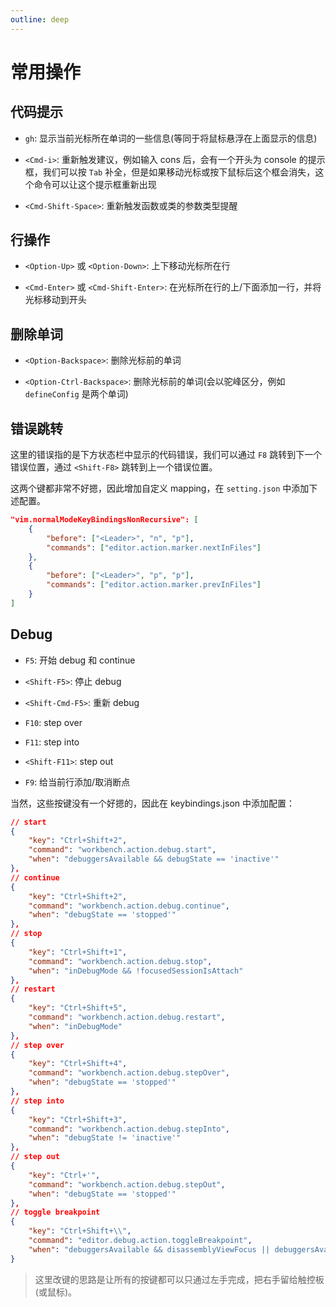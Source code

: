 ```yaml
---
outline: deep
---
```


# 常用操作

## 代码提示

- `gh`: 显示当前光标所在单词的一些信息(等同于将鼠标悬浮在上面显示的信息)

- `<Cmd-i>`: 重新触发建议，例如输入 cons 后，会有一个开头为 console 的提示框，我们可以按 `Tab` 补全，但是如果移动光标或按下鼠标后这个框会消失，这个命令可以让这个提示框重新出现

- `<Cmd-Shift-Space>`: 重新触发函数或类的参数类型提醒

## 行操作

- `<Option-Up>` 或 `<Option-Down>`: 上下移动光标所在行

- `<Cmd-Enter>` 或 `<Cmd-Shift-Enter>`: 在光标所在行的上/下面添加一行，并将光标移动到开头

## 删除单词

- `<Option-Backspace>`: 删除光标前的单词

- `<Option-Ctrl-Backspace>`: 删除光标前的单词(会以驼峰区分，例如 `defineConfig` 是两个单词)

## 错误跳转

这里的错误指的是下方状态栏中显示的代码错误，我们可以通过 `F8` 跳转到下一个错误位置，通过 `<Shift-F8>` 跳转到上一个错误位置。

这两个键都非常不好摁，因此增加自定义 mapping，在 `setting.json` 中添加下述配置。

```json
"vim.normalModeKeyBindingsNonRecursive": [
	{
		"before": ["<Leader>", "n", "p"],
		"commands": ["editor.action.marker.nextInFiles"]
	},
	{
		"before": ["<Leader>", "p", "p"],
		"commands": ["editor.action.marker.prevInFiles"]
	}
]
```

## Debug

- `F5`: 开始 debug 和 continue

- `<Shift-F5>`: 停止 debug

- `<Shift-Cmd-F5>`: 重新 debug

- `F10`: step over

- `F11`: step into

- `<Shift-F11>`: step out

- `F9`: 给当前行添加/取消断点

当然，这些按键没有一个好摁的，因此在 keybindings.json 中添加配置：

```json
// start
{
	"key": "Ctrl+Shift+2",
	"command": "workbench.action.debug.start",
	"when": "debuggersAvailable && debugState == 'inactive'"
},
// continue
{
	"key": "Ctrl+Shift+2",
	"command": "workbench.action.debug.continue",
	"when": "debugState == 'stopped'"
},
// stop
{
	"key": "Ctrl+Shift+1",
	"command": "workbench.action.debug.stop",
	"when": "inDebugMode && !focusedSessionIsAttach"
},
// restart
{
	"key": "Ctrl+Shift+5",
	"command": "workbench.action.debug.restart",
	"when": "inDebugMode"
},
// step over
{
	"key": "Ctrl+Shift+4",
	"command": "workbench.action.debug.stepOver",
	"when": "debugState == 'stopped'"
},
// step into
{
	"key": "Ctrl+Shift+3",
	"command": "workbench.action.debug.stepInto",
	"when": "debugState != 'inactive'"
},
// step out
{
	"key": "Ctrl+'",
	"command": "workbench.action.debug.stepOut",
	"when": "debugState == 'stopped'"
},
// toggle breakpoint
{
	"key": "Ctrl+Shift+\\",
	"command": "editor.debug.action.toggleBreakpoint",
	"when": "debuggersAvailable && disassemblyViewFocus || debuggersAvailable && editorTextFocus"
}
```

> 这里改键的思路是让所有的按键都可以只通过左手完成，把右手留给触控板(或鼠标)。
